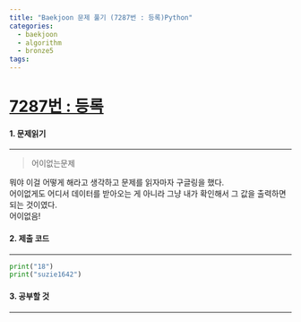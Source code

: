 ```yaml
---
title: "Baekjoon 문제 풀기 (7287번 : 등록)Python"
categories:
  - baekjoon
  - algorithm
  - bronze5
tags:
---
```



# [7287번 : 등록](https://www.acmicpc.net/problem/7287)

#### 1. 문제읽기
---

> 어이없는문제  

뭐야 이걸 어떻게 해라고 생각하고 문제를 읽자마자 구글링을 했다.  
어이없게도 어디서 데이터를 받아오는 게 아니라 그냥 내가 확인해서 그 값을 출력하면 되는 것이였다.  
어이없음!  

#### 2. 제출 코드 
---

```python
print("18")
print("suzie1642")
```


#### 3. 공부할 것
---
